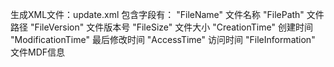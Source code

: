 生成XML文件：update.xml
包含字段有：
"FileName" 文件名称
"FilePath" 文件路径
"FileVersion" 文件版本号
"FileSize"  文件大小
"CreationTime" 创建时间
"ModificationTime" 最后修改时间
"AccessTime" 访问时间
"FileInformation" 文件MDF信息
